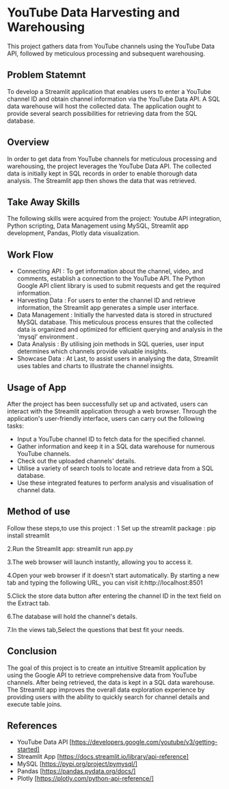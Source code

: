 # YouTube Data Harvesting and Warehousing
This project gathers data from YouTube channels using the YouTube Data API, followed by meticulous processing and subsequent warehousing.
## Problem Statemnt 
To develop a Streamlit application that enables users to enter a YouTube channel ID and obtain channel information via the YouTube Data API.
A SQL data warehouse will host the collected data.
The application ought to provide several search possibilities for retrieving data from the SQL database.
## Overview
In order to get data from YouTube channels for meticulous processing and warehousing, the project leverages the YouTube Data API. 
The collected data is initially kept in SQL records in order to enable thorough data analysis. The Streamlit app then shows the data that was retrieved.
## Take Away Skills
The following skills were acquired from the project:
Youtube API integration,
Python scripting,
Data Management using MySQL,
Streamlit app development,
Pandas,
Plotly data visualization.
## Work Flow
* Connecting API :
To get information about the channel, video, and comments, establish a connection to the YouTube API. The Python Google API client library is used to submit requests and get the required information.
* Harvesting Data :
  For users to enter the channel ID and retrieve information, the Streamlit app generates a simple user interface.
* Data Management :
  Initially the harvested data is stored in structured MySQL database. This meticulous process ensures that the collected data is organized and optimized for efficient querying and analysis in the 'mysql' 
  environment .
* Data Analysis :
  By utilising join methods in SQL queries, user input determines which channels provide valuable insights.
* Showcase Data :
   At Last, to assist users in analysing the data, Streamlit uses tables and charts to illustrate the channel insights.
## Usage of App
After the project has been successfully set up and activated, users can interact with the Streamlit application through a web browser. Through the application's user-friendly interface, users can carry out the following tasks:
* Input a YouTube channel ID to fetch data for the specified channel.
* Gather information and keep it in a SQL data warehouse for numerous YouTube channels.
* Check out the uploaded channels' details.
* Utilise a variety of search tools to locate and retrieve data from a SQL database.
* Use these integrated features to perform analysis and visualisation of channel data.
## Method of use
Follow these steps,to use this project :
 1 Set up the streamlit package : pip install streamlit
 
 2.Run the Streamlit app: streamlit run app.py
 
 3.The web browser will launch instantly, allowing you to access it.

 4.Open your web browser if it doesn't start automatically. By starting a new tab and typing the following URL, you can visit it:http://localhost:8501
 
 5.Click the store data button after entering the channel ID in the text field on the Extract tab.
 
 6.The database will hold the channel's details.
 
 7.In the views tab,Select the questions that best fit your needs.
 
## Conclusion
 The goal of this project is to create an intuitive Streamlit application by using the Google API to retrieve comprehensive data from YouTube channels. After being retrieved, the data is kept in a SQL data 
 warehouse. The Streamlit app improves the overall data exploration experience by providing users with the ability to quickly search for channel details and execute table joins.
## References 
* YouTube Data API [https://developers.google.com/youtube/v3/getting-started]
* Streamlit App [https://docs.streamlit.io/library/api-reference]
* MySQL [https://pypi.org/project/pymysql/]
* Pandas [https://pandas.pydata.org/docs/]
* Plotly [https://plotly.com/python-api-reference/]
 


